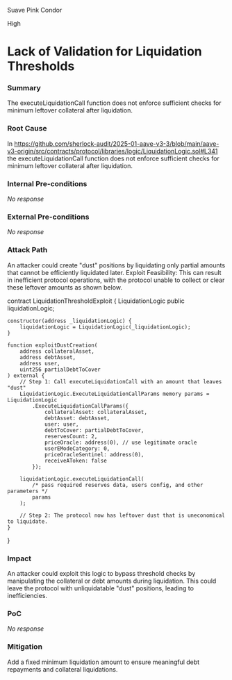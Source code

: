 Suave Pink Condor

High

# Lack of Validation for Liquidation Thresholds

### Summary

The executeLiquidationCall function does not enforce sufficient checks for minimum leftover collateral after liquidation.

### Root Cause

In https://github.com/sherlock-audit/2025-01-aave-v3-3/blob/main/aave-v3-origin/src/contracts/protocol/libraries/logic/LiquidationLogic.sol#L341 the executeLiquidationCall function does not enforce sufficient checks for minimum leftover collateral after liquidation.

### Internal Pre-conditions

_No response_

### External Pre-conditions

_No response_

### Attack Path

An attacker could create "dust" positions by liquidating only partial amounts that cannot be efficiently liquidated later.
Exploit Feasibility: This can result in inefficient protocol operations, with the protocol unable to collect or clear these leftover amounts as shown below.

contract LiquidationThresholdExploit {
    LiquidationLogic public liquidationLogic;

    constructor(address _liquidationLogic) {
        liquidationLogic = LiquidationLogic(_liquidationLogic);
    }

    function exploitDustCreation(
        address collateralAsset,
        address debtAsset,
        address user,
        uint256 partialDebtToCover
    ) external {
        // Step 1: Call executeLiquidationCall with an amount that leaves "dust"
        LiquidationLogic.ExecuteLiquidationCallParams memory params = LiquidationLogic
            .ExecuteLiquidationCallParams({
                collateralAsset: collateralAsset,
                debtAsset: debtAsset,
                user: user,
                debtToCover: partialDebtToCover,
                reservesCount: 2,
                priceOracle: address(0), // use legitimate oracle
                userEModeCategory: 0,
                priceOracleSentinel: address(0),
                receiveAToken: false
            });

        liquidationLogic.executeLiquidationCall(
            /* pass required reserves data, users config, and other parameters */
            params
        );

        // Step 2: The protocol now has leftover dust that is uneconomical to liquidate.
    }
}


### Impact

An attacker could exploit this logic to bypass threshold checks by manipulating the collateral or debt amounts during liquidation.
This could leave the protocol with unliquidatable "dust" positions, leading to inefficiencies.

### PoC

_No response_

### Mitigation

Add a fixed minimum liquidation amount to ensure meaningful debt repayments and collateral liquidations.
